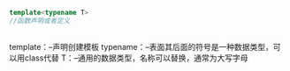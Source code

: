 ``` c++
template<typename T>
//函数声明或者定义
```
## 
template：–声明创建模板
typename：–表面其后面的符号是一种数据类型，可以用class代替
T：–通用的数据类型，名称可以替换，通常为大写字母
